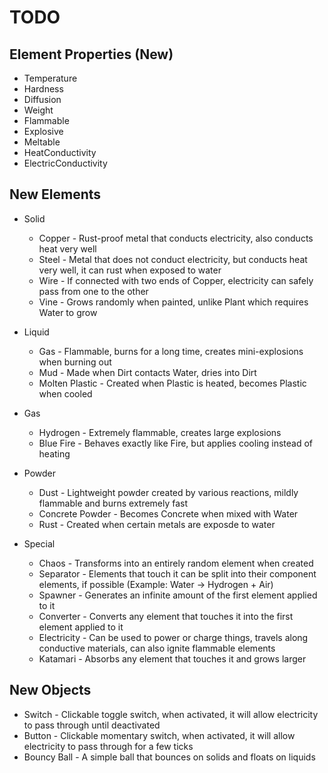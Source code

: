 # TODO

## Element Properties (New)
- Temperature
- Hardness
- Diffusion
- Weight
- Flammable
- Explosive
- Meltable
- HeatConductivity
- ElectricConductivity

## New Elements
- Solid
  * Copper - Rust-proof metal that conducts electricity, also conducts heat very well
  * Steel - Metal that does not conduct electricity, but conducts heat very well, it can rust when exposed to water
  * Wire - If connected with two ends of Copper, electricity can safely pass from one to the other
  * Vine - Grows randomly when painted, unlike Plant which requires Water to grow

- Liquid
  * Gas - Flammable, burns for a long time, creates mini-explosions when burning out
  * Mud - Made when Dirt contacts Water, dries into Dirt
  * Molten Plastic - Created when Plastic is heated, becomes Plastic when cooled

- Gas
  * Hydrogen - Extremely flammable, creates large explosions
  * Blue Fire - Behaves exactly like Fire, but applies cooling instead of heating

- Powder
  * Dust - Lightweight powder created by various reactions, mildly flammable and burns extremely fast
  * Concrete Powder - Becomes Concrete when mixed with Water
  * Rust - Created when certain metals are exposde to water

- Special
  * Chaos - Transforms into an entirely random element when created
  * Separator - Elements that touch it can be split into their component elements, if possible (Example: Water -> Hydrogen + Air)
  * Spawner - Generates an infinite amount of the first element applied to it
  * Converter - Converts any element that touches it into the first element applied to it
  * Electricity - Can be used to power or charge things, travels along conductive materials, can also ignite flammable elements
  * Katamari - Absorbs any element that touches it and grows larger


## New Objects
* Switch - Clickable toggle switch, when activated, it will allow electricity to pass through until deactivated
* Button - Clickable momentary switch, when activated, it will allow electricity to pass through for a few ticks
* Bouncy Ball - A simple ball that bounces on solids and floats on liquids
